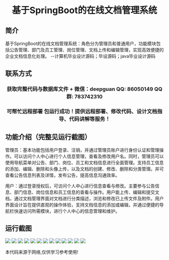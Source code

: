 <p><h1 align="center">基于SpringBoot的在线文档管理系统</h1></p>

## 简介
基于SpringBoot的在线文档管理系统：角色分为管理员和普通用户，功能模块包括公告管理、部门及员工管理、岗位管理、文档上传和编辑管理，实现高效便捷的企业文档信息化处理。    --计算机毕业设计源码；毕设源码；java毕业设计源码


## 联系方式
<p><h3 align="center">获取完整代码与数据库文件 + 微信：deepguan QQ: 86050149 QQ群: 783742310</h3></p>
<p><h3 align="center">可帮忙远程部署 包运行成功！提供远程部署、修改代码、设计文档指导、代码讲解等服务！</h3></p>

## 功能介绍（完整见运行截图）
管理员：基本功能包括用户登录、注销，并通过管理员账户进行身份认证和管理操作。可以访问个人中心进行个人信息管理，查看及修改用户名。同时，管理员可以使用导航菜单对公告、部门、岗位、员工和文档信息进行全面管理。支持员工信息的添加、编辑、删除和头像上传，以及文档的创建、修改、删除和分类管理。并可查看公告信息列表及详情，发布公告，提高信息沟通效率。

用户：通过登录授权后，可访问个人中心进行信息查看与修改。主要参与公告信息、部门信息、岗位信息和员工信息的查看与操作。用户能上传、编辑和提交文档，通过文档管理界面对文档进行分类描述，浏览和修改已上传文件及附件。用户界面设计旨在提供直观的操作体验，支持文档信息的添加或编辑，并通过便捷的导航栏快速访问所需模块，进行个人中心的信息管理和维护。


## 运行截图
![](https://bs-1329754181.cos.ap-shanghai.myqcloud.com/spring/OnlineDocumentManagementSystem/img/001.jpg)
![](https://bs-1329754181.cos.ap-shanghai.myqcloud.com/spring/OnlineDocumentManagementSystem/img/002.jpg)
![](https://bs-1329754181.cos.ap-shanghai.myqcloud.com/spring/OnlineDocumentManagementSystem/img/003.jpg)
![](https://bs-1329754181.cos.ap-shanghai.myqcloud.com/spring/OnlineDocumentManagementSystem/img/004.jpg)
![](https://bs-1329754181.cos.ap-shanghai.myqcloud.com/spring/OnlineDocumentManagementSystem/img/005.jpg)
![](https://bs-1329754181.cos.ap-shanghai.myqcloud.com/spring/OnlineDocumentManagementSystem/img/006.jpg)
![](https://bs-1329754181.cos.ap-shanghai.myqcloud.com/spring/OnlineDocumentManagementSystem/img/007.jpg)
![](https://bs-1329754181.cos.ap-shanghai.myqcloud.com/spring/OnlineDocumentManagementSystem/img/008.jpg)
![](https://bs-1329754181.cos.ap-shanghai.myqcloud.com/spring/OnlineDocumentManagementSystem/img/009.jpg)
![](https://bs-1329754181.cos.ap-shanghai.myqcloud.com/spring/OnlineDocumentManagementSystem/img/010.jpg)
![](https://bs-1329754181.cos.ap-shanghai.myqcloud.com/spring/OnlineDocumentManagementSystem/img/011.jpg)
![](https://bs-1329754181.cos.ap-shanghai.myqcloud.com/spring/OnlineDocumentManagementSystem/img/012.jpg)
![](https://bs-1329754181.cos.ap-shanghai.myqcloud.com/spring/OnlineDocumentManagementSystem/img/013.jpg)

<p>本代码来源于网络,仅供学习参考使用!</p>
